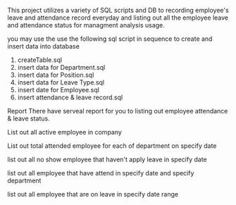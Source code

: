This project utilizes a variety of SQL scripts and DB to recording employee's leave and attendance record everyday and listing out all the employee leave and attendance status for managment analysis usage.

you may use the use the following sql script in sequence to create and insert data into database

1. createTable.sql
2. insert data for Department.sql
3. insert data for Position.sql
4. insert data for Leave Type.sql
5. insert date for Employee.sql
6. insert attendance & leave record.sql

Report There have serveal report for you to listing out employee attendance & leave status.

List out all active employee in company

List out total attended employee for each of department on specify date

list out all no show employee that haven't apply leave in specify date

list out all employee that have attend in specify date and specify department

list out all employee that are on leave in specify date range
